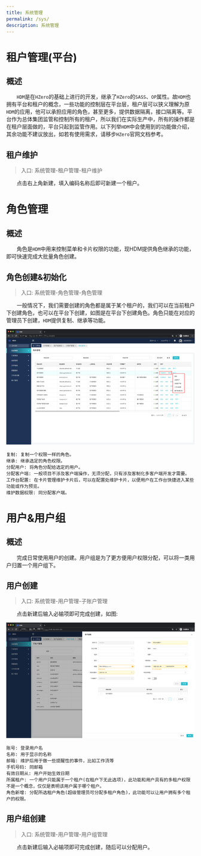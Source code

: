 ```yaml
---
title: 系统管理
permalink: /sys/
description: 系统管理
---
```


# 租户管理(平台)

## 概述

&emsp;&emsp;`HDM`是在`HZero`的基础上进行的开发，继承了`HZero`的`SASS`、`OP`属性。故`HDM`也拥有平台和租户的概念，一些功能的控制层在平台层，租户层可以狭义理解为原`HDM`的应用，他可以承担应用的角色，甚至更多，提供数据隔离，接口隔离等。平台作为总体集团监管和控制所有的租户，所以我们在实际生产中，所有的操作都是在租户层面做的，平台只起到监管作用。以下列举`HDM`中会使用到的功能做介绍，其余功能不建议放出，如若有使用需求，请移步`HZero`官网文档参考。

## 租户维护

> 入口: 系统管理-租户管理-租户维护

&emsp;&emsp;点击右上角新建，填入编码名称后即可新建一个租户。

# 角色管理

## 概述

&emsp;&emsp;角色是`HDM`中用来控制菜单和卡片权限的功能，现HDM提供角色继承的功能，即可快速完成大批量角色创建。

## 角色创建&初始化

> 入口: 系统管理-角色管理-角色管理

&emsp;&emsp;一般情况下，我们需要创建的角色都是属于某个租户的，我们可以在当前租户下创建角色，也可以在平台下创建，如图是在平台下创建角色。角色只能在对应的管理员下创建，`HDM`提供复制、继承等功能。

![sys_role](../imgs/sys/sys_role.png)

~~~
复制: 复制一个权限一样的角色。
继承: 继承选定的角色权限。
分配用户: 将角色分配给选定的用户。
分配客户端: 一般项目不涉及客户端操作，无须分配，只有涉及客制化多客户端开发才需要。
工作台配置: 在卡片管理维护卡片后，可以在配置处维护卡片，以便用户在工作台快捷进入某些功能或作为预览。
维护数据权限: 同分配客户端。
~~~

# 用户&用户组

## 概述

&emsp;&emsp;完成日常使用用户的创建。用户组是为了更方便用户权限分配，可以将一类用户归置一个用户组下。

## 用户创建

> 入口: 系统管理-用户管理-子账户管理

&emsp;&emsp;点击新建后输入必输项即可完成创建，如图:

![sys_user_create](../imgs/sys/sys_user_create.png)

~~~
账号: 登录用户名
名称: 用于显示的名称
邮箱: 维护后用于做一些提醒性的事件，比如工作流等
手机号码: 同邮箱
有效日期从: 用户开始生效日期
所属租户: 一个用户只能属于一个租户(在租户下无此选项)，此功能和用户具有的多租户权限不是一个概念，仅仅是表明该用户属于哪个租户。
角色新增: 分配所选租户角色(超级管理员可分配多租户角色)，此功能可以让用户拥有多个租户的权限。
~~~

## 用户组创建

> 入口: 系统管理-用户管理-用户组管理

&emsp;&emsp;点击新建后输入必输项即可完成创建，随后可以分配用户。

